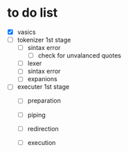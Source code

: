 # to do list

- [x] vasics
- [ ] tokenizer 1st stage
	- [ ] sintax error
		- [ ] check for unvalanced quotes
	- [ ] lexer
	- [ ] sintax error
	- [ ] expanions
- [ ] executer 1st stage
	- [ ] preparation
	- [ ] piping
	- [ ] redirection
	- [ ] execution

